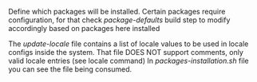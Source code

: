 Define which packages will be installed. Certain packages require configuration, for that check
*package-defaults* build step to modify accordingly based on packages here installed

The *update-locale* file contains a list of locale values to be used in locale configs
inside the system. That file DOES NOT support comments, only valid locale entries (see locale command)
In *packages-installation.sh* file you can see the file being consumed.